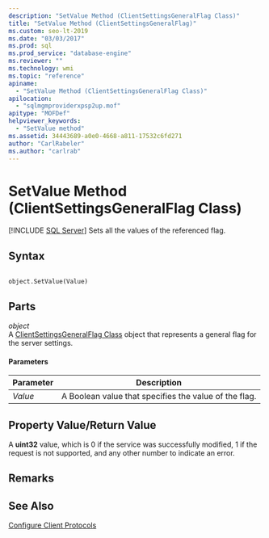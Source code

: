 ```yaml
---
description: "SetValue Method (ClientSettingsGeneralFlag Class)"
title: "SetValue Method (ClientSettingsGeneralFlag)"
ms.custom: seo-lt-2019
ms.date: "03/03/2017"
ms.prod: sql
ms.prod_service: "database-engine"
ms.reviewer: ""
ms.technology: wmi
ms.topic: "reference"
apiname: 
  - "SetValue Method (ClientSettingsGeneralFlag Class)"
apilocation: 
  - "sqlmgmproviderxpsp2up.mof"
apitype: "MOFDef"
helpviewer_keywords: 
  - "SetValue method"
ms.assetid: 34443689-a0e0-4668-a811-17532c6fd271
author: "CarlRabeler"
ms.author: "carlrab"
---
```

# SetValue Method (ClientSettingsGeneralFlag Class)
[!INCLUDE [SQL Server](../../../includes/applies-to-version/sqlserver.md)]
  Sets all the values of the referenced flag.  
  
## Syntax  
  
```  
  
object.SetValue(Value)  
```  
  
## Parts  
 *object*  
 A [ClientSettingsGeneralFlag Class](../../../relational-databases/wmi-provider-configuration-classes/clientsettingsgeneralflag-class/clientsettingsgeneralflag-class.md) object that represents a general flag for the server settings.  
  
#### Parameters  
  
|Parameter|Description|  
|---------------|-----------------|  
|*Value*|A Boolean value that specifies the value of the flag.|  
  
## Property Value/Return Value  
 A **uint32** value, which is 0 if the service was successfully modified, 1 if the request is not supported, and any other number to indicate an error.  
  
## Remarks  
  
## See Also  
 [Configure Client Protocols](https://technet.microsoft.com/library/ms181035.aspx)  
  
  

